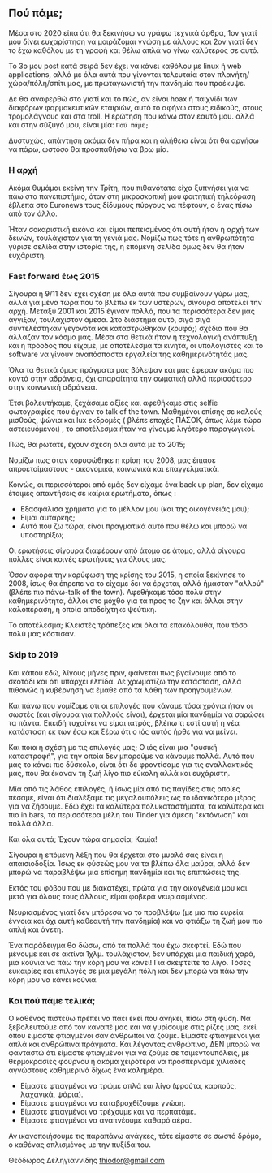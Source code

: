 ## Πού πάμε; ##

Μέσα στο 2020 είπα ότι θα ξεκινήσω να γράφω τεχνικά άρθρα, 1ον γιατί
μου δίνει ευχαρίστηση να μοιράζομαι γνώση με άλλους και 2ον γιατί δεν
το έχω καθόλου με τη γραφή και θέλω απλά να γίνω καλύτερος σε αυτό.

Το 3ο μου post κατά σειρά δεν έχει να κάνει καθόλου με linux ή web
applications, αλλά με όλα αυτά που γίνονται τελευταία στον
πλανήτη/χώρα/πόλη/σπίτι μας, με πρωταγωνιστή την πανδημία που προέκυψε.

Δε θα αναφερθώ στο γιατί και το πώς, αν είναι hoax ή παιχνίδι των διαφόρων
φαρμακευτικών εταιριών, αυτό το αφήνω στους ειδικούς, στους τρομολάγνους και στα troll. Η
ερώτηση που κάνω στον εαυτό μου. αλλά και στην σύζυγό μου, είναι μία:
``Πού πάμε;``

Δυστυχώς, απάντηση ακόμα δεν πήρα και η αλήθεια είναι ότι θα αργήσω να
πάρω, ωστόσο θα προσπαθήσω να βρω μία. 

### Η αρχή ###

Ακόμα θυμάμαι εκείνη την Τρίτη, που πιθανότατα είχα ξυπνήσει για να πάω
στο πανεπιστήμιο, όταν στη μικροσκοπική μου φοιτητική τηλεόραση έβλεπα
στο Euronews τους δίδυμους πύργους να πέφτουν, ο ένας πίσω από τον
άλλο.

Ήταν σοκαριστική εικόνα και είμαι πεπεισμένος ότι αυτή ήταν η αρχή των
δεινών, τουλάχιστον για τη γενιά μας. Νομίζω πως τότε η ανθρωπότητα γύρισε
σελίδα στην ιστορία της, η επόμενη σελίδα όμως δεν θα ήταν ευχάριστη.

### Fast forward έως 2015 ###

Σίγουρα η 9/11 δεν έχει σχέση με όλα αυτά που συμβαίνουν γύρω μας,
αλλά για μένα τώρα που το βλέπω εκ των υστέρων, σίγουρα αποτελεί την
αρχή. Μεταξύ 2001 και 2015 έγιναν πολλά, που τα περισσότερα δεν μας
άγγιξαν, τουλάχιστον άμεσα. Στο διάστημα αυτό, σιγά σιγά συντελέστηκαν
γεγονότα και καταστρώθηκαν (κρυφά;) σχέδια που θα άλλαζαν τον κόσμο
μας. Μέσα στα θετικά ήταν η τεχνολογική ανάπτυξη και η πρόοδος που
είχαμε, με αποτέλεσμα τα κινητά, οι υπολογιστές και το software να
γίνουν αναπόσπαστα εργαλεία της καθημερινότητάς μας.

Όλα τα θετικά όμως πράγματα μας βόλεψαν και μας έφεραν ακόμα πιο κοντά
στην αδράνεια, όχι απαραίτητα την σωματική αλλά περισσότερο στην
κοινωνική αδράνεια.

Έτσι βολευτήκαμε, ξεχάσαμε αξίες και αφεθήκαμε στις selfie φωτογραφίες
που έγιναν το talk of the town. Μαθημένοι επίσης σε καλούς μισθούς, ψώνια και lux εκδρομές ( βλέπε εποχές ΠΑΣΟΚ, όπως λέμε τώρα αστειευόμενοι) , το αποτέλεσμα ήταν να
γίνουμε λιγότερο παραγωγικοί.

Πώς, θα ρωτάτε, έχουν σχέση όλα αυτά με το 2015;

Νομίζω πως όταν κορυφώθηκε η κρίση του 2008, μας έπιασε
απροετοίμαστους - οικονομικά, κοινωνικά και επαγγελματικά.

Κοινώς, οι περισσότεροι από εμάς δεν είχαμε ένα back up plan, δεν
είχαμε έτοιμες απαντήσεις σε καίρια ερωτήματα, όπως :

* Εξασφάλισα χρήματα για το μέλλον μου (και της οικογένειάς μου);
* Είμαι αυτάρκης;
* Αυτό που ζω τώρα, είναι πραγματικά αυτό που θέλω και μπορώ να υποστηρίξω;

Οι ερωτήσεις σίγουρα διαφέρουν από άτομο σε άτομο, αλλά σίγουρα πολλές είναι κοινές ερωτήσεις για όλους μας.

Όσον αφορά την κορύφωση της κρίσης του 2015, η οποία ξεκίνησε το 2008,
ίσως θα έπρεπε να το είχαμε δει να έρχεται, αλλά ήμασταν "αλλού" (βλέπε
πιο πάνω-talk of the town). Αφεθήκαμε τόσο πολύ στην καθημερινότητα,
άλλοι στο μόχθο για τα προς το ζην και άλλοι στην καλοπέραση, η οποία
αποδείχτηκε ψεύτικη.

Το αποτέλεσμα; Κλειστές τράπεζες και όλα τα επακόλουθα, που τόσο πολύ
μας κόστισαν.

### Skip to 2019 ###

Και κάπου εδώ, λίγους μήνες πριν, φαίνεται πως βγαίνουμε από το σκοτάδι και ότι υπάρχει ελπίδα. Δε χρωματίζω την κατάσταση, αλλά πιθανώς η
κυβέρνηση να έμαθε από τα λάθη των προηγουμένων.

Και πάνω που νομίζαμε οτι οι επιλογές που κάναμε τόσα χρόνια ήταν οι
σωστές (και σίγουρα για πολλούς είναι), έρχεται μία πανδημία να σαρώσει
τα πάντα. Επειδή τυχαίνει να είμαι ιατρός, βλέπω τι εστί αυτή η νέα
κατάσταση εκ των έσω και ξέρω ότι ο ιός αυτός ήρθε για να μείνει.

Και ποια η σχέση με τις επιλογές μας; Ο ιός είναι μια "φυσική
καταστροφή", για  την οποία δεν μπορούμε να κάνουμε πολλά. Αυτό που μας
το κάνει πιο δύσκολο, είναι ότι δε φροντίσαμε για τις εναλλακτικές
μας, που θα έκαναν τη ζωή λίγο πιο εύκολη αλλά και ευχάριστη.

Μία από τις λάθος επιλογές, ή ίσως μία από τις παγίδες στις
οποίες πέσαμε, είναι ότι διαλέξαμε τις μεγαλουπόλεις ως το ιδανικότερο
μέρος για να ζήσουμε. Εδώ έχει τα καλύτερα πολυκαταστήματα, τα
καλύτερα και πιο in bars, τα περισσότερα μέλη του Tinder για άμεση
"εκτόνωση" και πολλά άλλα.

Και όλα αυτά; Έχουν τώρα σημασία; Καμία!

Σίγουρα η επόμενη λέξη που θα έρχεται στο μυαλό σας είναι η
απαισιοδοξία. Ίσως εκ φύσεώς μου να τα βλέπω όλα μαύρα, αλλά δεν μπορώ
να παραβλέψω μια επίσημη πανδημία και τις επιπτώσεις της.

Εκτός του φόβου που με διακατέχει, πρώτα για την οικογένειά μου και
μετά για όλους τους άλλους, είμαι φοβερά νευριασμένος.

Νευριασμένος γιατί δεν μπόρεσα να το προβλέψω (με μια πιο ευρεία
έννοια και όχι αυτή καθεαυτή την πανδημία) και να φτιάξω τη ζωή
μου πιο απλή και άνετη.

Ένα παράδειγμα θα δώσω, από τα πολλά που έχω σκεφτεί. Εδώ που μένουμε
και σε ακτίνα 1χλμ. τουλάχιστον, δεν υπάρχει μια παιδική χαρά, μια
κούνια να πάω την κόρη μου να κάνει! Για σκεφτείτε το λίγο. Τόσες
ευκαιρίες και επιλογές σε μια μεγάλη πόλη και δεν μπορώ να πάω την κόρη
μου να κάνει κούνια.

### Και πού πάμε τελικά; ###

Ο καθένας πιστεύω πρέπει να πάει εκεί που ανήκει, πίσω στη φύση. Να
ξεβολευτούμε από τον καναπέ μας και να γυρίσουμε στις ρίζες μας, εκεί
όπου είμαστε φτιαγμένοι σαν άνθρωποι να ζούμε. Είμαστε φτιαγμένοι για
απλά και ανθρώπινα πράγματα. Και λέγοντας ανθρώπινα, ΔΕΝ μπορώ να
φανταστώ ότι είμαστε φτιαγμένοι για να ζούμε σε τσιμεντουπόλεις, με
θερμοκρασίες φούρνου ή ακόμα χειρότερα να προσπερνάμε χιλιάδες
αγνώστους καθημερινά δίχως ένα καλημέρα.

* Είμαστε φτιαγμένοι να τρώμε απλά και λίγο (φρούτα, καρπούς, λαχανικά, ψάρια). 
* Είμαστε φτιαγμένοι να καταβροχθίζουμε γνώση.
* Είμαστε φτιαγμένοι να τρέχουμε και να περπατάμε. 
* Είμαστε φτιαγμένοι να αναπνέουμε καθαρό αέρα.

Αν ικανοποιήσουμε τις παραπάνω ανάγκες, τότε είμαστε σε σωστό δρόμο, ο
καθένας οπλισμένος με την πυξίδα του.

Θεόδωρος Δεληγιαννίδης 
thiodor@gmail.com
